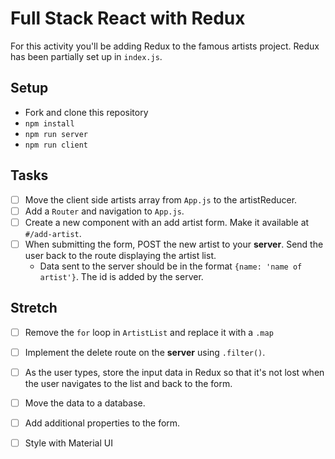 # Full Stack React with Redux

For this activity you'll be adding Redux to the famous artists project. Redux has been partially set up in `index.js`.

## Setup

- Fork and clone this repository
- `npm install`
- `npm run server`
- `npm run client`

## Tasks

- [ ] Move the client side artists array from `App.js` to the artistReducer.
- [ ] Add a `Router` and navigation to `App.js`.
- [ ] Create a new component with an add artist form. Make it available at `#/add-artist`.
- [ ] When submitting the form, POST the new artist to your **server**. Send the user back to the route displaying the artist list. 
   - Data sent to the server should be in the format `{name: 'name of artist'}`. The id is added by the server.


## Stretch

- [ ] Remove the `for` loop in `ArtistList` and replace it with a `.map`
- [ ] Implement the delete route on the **server** using `.filter()`.
- [ ] As the user types, store the input data in Redux so that it's not lost when the user navigates to the list and back to the form.
- [ ] Move the data to a database.
- [ ] Add additional properties to the form.
- [ ] Style with Material UI

